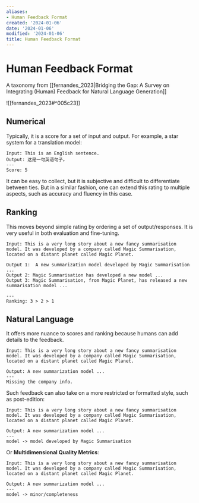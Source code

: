 ```yaml
---
aliases:
- Human Feedback Format
created: '2024-01-06'
date: '2024-01-06'
modified: '2024-01-06'
title: Human Feedback Format
---
```


# Human Feedback Format
A taxonomy from [[fernandes_2023|Bridging the Gap: A Survey on Integrating (Human) Feedback for Natural Language Generation]]

![[fernandes_2023#^005c23]]

## Numerical
Typically, it is a score for a set of input and output. For example, a star system for a translation model:

```
Input: This is an English sentence.
Output: 这是一句英语句子。
---
Score: 5
```

It can be easy to collect, but it is subjective and difficult to differentiate between ties. But in a similar fashion, one can extend this rating to multiple aspects, such as accuracy and fluency in this case.
## Ranking
This moves beyond simple rating by ordering a set of output/responses. It is very useful in both evaluation and fine-tuning.
```
Input: This is a very long story about a new fancy summarisation model. It was developed by a company called Magic Summarisation, located on a distant planet called Magic Planet.

Output 1:  A new summarization model developed by Magic Summarisation ...
Output 2: Magic Summarisation has developed a new model ...
Output 3: Magic Summarisation, from Magic Planet, has released a new summarisation model ...

---
Ranking: 3 > 2 > 1
```

## Natural Language
It offers more nuance to scores and ranking because humans can add details to the feedback.

```
Input: This is a very long story about a new fancy summarisation model. It was developed by a company called Magic Summarisation, located on a distant planet called Magic Planet.

Output: A new summarization model ...
---
Missing the company info.
```

Such feedback can also take on a more restricted or formatted style, such as post-edition:

```
Input: This is a very long story about a new fancy summarisation model. It was developed by a company called Magic Summarisation, located on a distant planet called Magic Planet.

Output: A new summarization model ...
---
model -> model developed by Magic Summarisation
```

Or **Multidimensional Quality Metrics**:

```
Input: This is a very long story about a new fancy summarisation model. It was developed by a company called Magic Summarisation, located on a distant planet called Magic Planet.

Output: A new summarization model ...
---
model -> minor/completeness
```